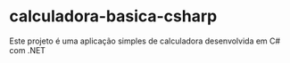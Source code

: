 # calculadora-basica-csharp
Este projeto é uma aplicação simples de calculadora desenvolvida em C# com .NET
